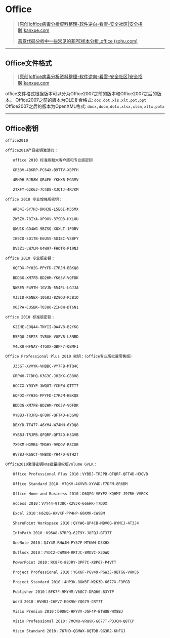 # Office

> [[原创\]office病毒分析资料整理-软件逆向-看雪-安全社区|安全招聘|kanxue.com](https://bbs.kanxue.com/thread-268255-1.htm)
>
> [恶意代码分析中一些常见的非PE样本分析_office (sohu.com)](https://www.sohu.com/a/357951009_120054144)

---

## Office文件格式

> [[原创\]office病毒分析资料整理-软件逆向-看雪-安全社区|安全招聘|kanxue.com](https://bbs.kanxue.com/thread-268255-1.htm)

office文件格式根据版本可以分为Office2007之前的版本和Office2007之后的版本。
Office2007之前的版本为OLE复合格式: `doc,dot,xls,xlt,pot,ppt`
Office2007之后的版本为OpenXML格式: `docx,docm,dotx,xlsx,xlsm,xltx,potx`

---

## Office密钥

`office2010`

```
office2010产品密钥激活码：

　　office 2010 标准版和大客户版和专业版密钥

　　GR33V-4BKRP-PC64X-B9TTV-XBPFH

　　4BH9H-RJR8W-QR4FH-YKHXB-MG3MV

　　2TXFY-G2K6J-7C4D8-XJQTJ-4R7KM

office 2010 专业增强版密钥：

　　WR34I-SY7H3-DKH3B-L5E6I-M35MX

　　ZW5ZV-78IYA-XP9UV-37SD3-HXLOU

　　QWU1K-GD4WG-9BZSQ-X8XLT-1POBV

　　IB9CO-SO1TB-E6USS-5OI8C-V8BFY

　　DV3Z1-LW7LM-U4W97-FHOTR-P19NJ

office 2010 专业版密钥：

　　6QFDX-PYH2G-PPYFD-C7RJM-BBKQ8

　　BDD3G-XM7FB-BD2HM-YK63V-VQFDK

　　NW8E5-P49TH-1GVJN-554PL-LGJJA

　　VJ5ID-K6NEX-10583-8Z9QU-PJB1O

　　X0JPA-CUSBK-T0J8O-2IH6W-DT6N1

office 2010 标准版密钥：

　　K2ZHE-EOQ44-TNYII-DA4V8-B2YKG

　　R5PQ0-J8P2S-IVBUH-VUEVB-L8NBD

　　V4LR8-HFNAY-4TGOX-QBPF7-QBMFI

Office Professional Plus 2010 密钥：（office专业版批量零售版）

　　J33GT-XVVYK-VHBBC-VY7FB-MTQ4C

　　GRPWH-7CDHQ-K3G3C-JH2KX-C88H8

　　6CCCX-Y93YP-3WQGT-YCKFW-QTTT7

　　6QFDX-PYH2G-PPYFD-C7RJM-BBKQ8

　　BDD3G-XM7FB-BD2HM-YK63V-VQFDK

　　VYBBJ-TRJPB-QFQRF-QFT4D-H3GVB

　　DBXYD-TF477-46YM4-W74MH-6YDQ8

　　VYBBJ-TRJPB-QFQRF-QFT4D-H3GVB

　　7X9XM-HGMB4-TMGHY-9VDQV-R8CGB

　　HV7BJ-R6GCT-VHBXD-YH4FD-GTH2T

Office2010激活密钥kms批量授权版Volume GVLK：

　　Office Professional Plus 2010：VYBBJ-TRJPB-QFQRF-QFT4D-H3GVB

　　Office Standard 2010：V7QKV-4XVVR-XYV4D-F7DFM-8R6BM

　　Office Home and Business 2010：D6QFG-VBYP2-XQHM7-J97RH-VVRCK

　　Access 2010：V7Y44-9T38C-R2VJK-666HK-T7DDX

　　Excel 2010：H62QG-HXVKF-PP4HP-66KMR-CW9BM

　　SharePoint Workspace 2010：QYYW6-QP4CB-MBV6G-HYMCJ-4T3J4

　　InfoPath 2010：K96W8-67RPQ-62T9Y-J8FQJ-BT37T

　　OneNote 2010：Q4Y4M-RHWJM-PY37F-MTKWH-D3XHX

　　Outlook 2010：7YDC2-CWM8M-RRTJC-8MDVC-X3DWQ

　　PowerPoint 2010：RC8FX-88JRY-3PF7C-X8P67-P4VTT

　　Project Professional 2010：YGX6F-PGV49-PGW3J-9BTGG-VHKC6

　　Project Standard 2010：4HP3K-88W3F-W2K3D-6677X-F9PGB

　　Publisher 2010：BFK7F-9MYHM-V68C7-DRQ66-83YTP

　　Word 2010：HVHB3-C6FV7-KQX9W-YQG79-CRY7T

　　Visio Premium 2010：D9DWC-HPYVV-JGF4P-BTWQB-WX8BJ

　　Visio Professional 2010：7MCW8-VRQVK-G677T-PDJCM-Q8TCP

　　Visio Standard 2010：767HD-QGMWX-8QTDB-9G3R2-KHFGJ
```



